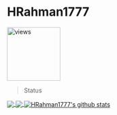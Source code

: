 # HRahman1777
 <a href="https://github.com/HRahman1777"><img alt="views" title="Github views" src="https://komarev.com/ghpvc/?username=HRahman1777&style=plastic&color=blueviolet" width="125"/></a>
 
> Status
<a href="https://github.com/HRahman1777">
  <img align="center" src="https://github-readme-stats.vercel.app/api/top-langs/?username=HRahman1777&layout=compact&theme=radical&hide_langs_below=1" />
</a>

<a href="https://github.com/HRahman1777">
  <img align="center" src="https://github-readme-stats.vercel.app/api/wakatime?username=HRahman1777&layout=compact&theme=radical" />
</a>

<a href="https://github.com/HRahman1777">
 <img align="center" src="https://github-readme-stats.vercel.app/api?username=HRahman1777&show_icons=true&theme=radical&line_height=27" alt="HRahman1777's github stats"/>
</a>
